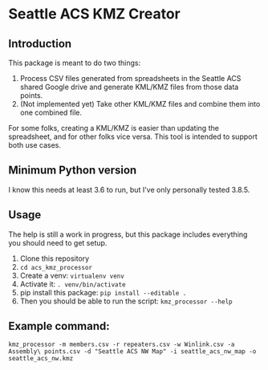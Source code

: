 # Seattle ACS KMZ Creator

## Introduction

This package is meant to do two things:

1. Process CSV files generated from spreadsheets in the Seattle ACS shared Google drive and generate KML/KMZ files from those data points.
1. (Not implemented yet) Take other KML/KMZ files and combine them into one combined file.

For some folks, creating a KML/KMZ is easier than updating the spreadsheet, and for other folks vice versa. This tool is intended to support both use cases.

## Minimum Python version

I know this needs at least 3.6 to run, but I've only personally tested 3.8.5.

## Usage

The help is still a work in progress, but this package includes everything you should need to get setup.

1. Clone this repository
1. `cd acs_kmz_processor`
1. Create a venv: `virtualenv venv`
1. Activate it: `. venv/bin/activate`
1. pip install this package: `pip install --editable .`
1. Then you should be able to run the script: `kmz_processor --help`

## Example command:
`kmz_processor -m members.csv -r repeaters.csv -w Winlink.csv -a Assembly\ points.csv -d "Seattle ACS NW Map" -i seattle_acs_nw_map -o seattle_acs_nw.kmz`